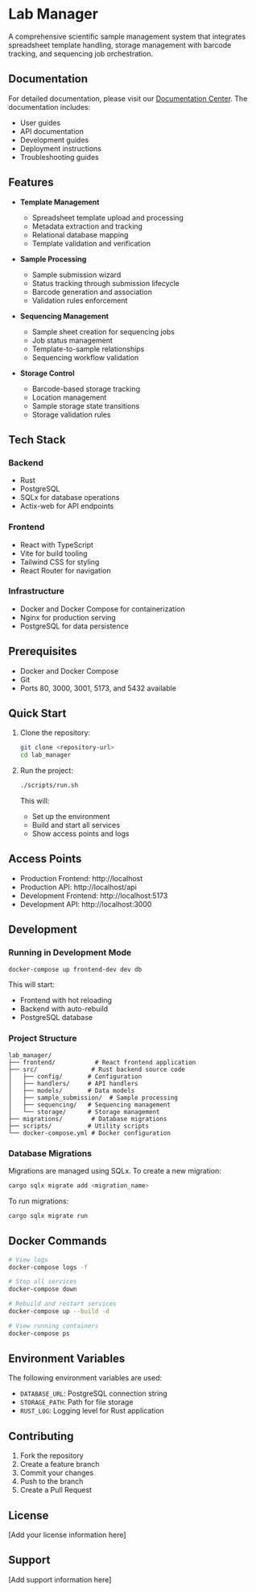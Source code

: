 # Lab Manager

A comprehensive scientific sample management system that integrates spreadsheet template handling, storage management with barcode tracking, and sequencing job orchestration.

## Documentation

For detailed documentation, please visit our [Documentation Center](docs/README.md). The documentation includes:
- User guides
- API documentation
- Development guides
- Deployment instructions
- Troubleshooting guides

## Features

- **Template Management**
  - Spreadsheet template upload and processing
  - Metadata extraction and tracking
  - Relational database mapping
  - Template validation and verification

- **Sample Processing**
  - Sample submission wizard
  - Status tracking through submission lifecycle
  - Barcode generation and association
  - Validation rules enforcement

- **Sequencing Management**
  - Sample sheet creation for sequencing jobs
  - Job status management
  - Template-to-sample relationships
  - Sequencing workflow validation

- **Storage Control**
  - Barcode-based storage tracking
  - Location management
  - Sample storage state transitions
  - Storage validation rules

## Tech Stack

### Backend
- Rust
- PostgreSQL
- SQLx for database operations
- Actix-web for API endpoints

### Frontend
- React with TypeScript
- Vite for build tooling
- Tailwind CSS for styling
- React Router for navigation

### Infrastructure
- Docker and Docker Compose for containerization
- Nginx for production serving
- PostgreSQL for data persistence

## Prerequisites

- Docker and Docker Compose
- Git
- Ports 80, 3000, 3001, 5173, and 5432 available

## Quick Start

1. Clone the repository:
   ```bash
   git clone <repository-url>
   cd lab_manager
   ```

2. Run the project:
   ```bash
   ./scripts/run.sh
   ```

   This will:
   - Set up the environment
   - Build and start all services
   - Show access points and logs

## Access Points

- Production Frontend: http://localhost
- Production API: http://localhost/api
- Development Frontend: http://localhost:5173
- Development API: http://localhost:3000

## Development

### Running in Development Mode

```bash
docker-compose up frontend-dev dev db
```

This will start:
- Frontend with hot reloading
- Backend with auto-rebuild
- PostgreSQL database

### Project Structure

```
lab_manager/
├── frontend/           # React frontend application
├── src/               # Rust backend source code
│   ├── config/       # Configuration
│   ├── handlers/     # API handlers
│   ├── models/       # Data models
│   ├── sample_submission/  # Sample processing
│   ├── sequencing/   # Sequencing management
│   └── storage/      # Storage management
├── migrations/        # Database migrations
├── scripts/          # Utility scripts
└── docker-compose.yml # Docker configuration
```

### Database Migrations

Migrations are managed using SQLx. To create a new migration:

```bash
cargo sqlx migrate add <migration_name>
```

To run migrations:

```bash
cargo sqlx migrate run
```

## Docker Commands

```bash
# View logs
docker-compose logs -f

# Stop all services
docker-compose down

# Rebuild and restart services
docker-compose up --build -d

# View running containers
docker-compose ps
```

## Environment Variables

The following environment variables are used:

- `DATABASE_URL`: PostgreSQL connection string
- `STORAGE_PATH`: Path for file storage
- `RUST_LOG`: Logging level for Rust application

## Contributing

1. Fork the repository
2. Create a feature branch
3. Commit your changes
4. Push to the branch
5. Create a Pull Request

## License

[Add your license information here]

## Support

[Add support information here] 
